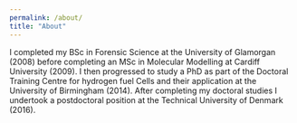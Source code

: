 ```yaml
---
permalink: /about/
title: "About"
---
```


I completed my BSc in Forensic Science at the University of Glamorgan (2008)
before completing an MSc in Molecular Modelling at Cardiff University (2009).
I then progressed to study a PhD  as part of the Doctoral Training Centre for
hydrogen fuel Cells and their application at the University of Birmingham
(2014). After completing my doctoral studies I undertook a postdoctoral
position at the Technical University of Denmark (2016).

